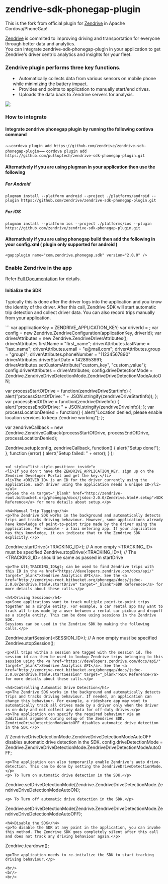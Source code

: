 zendrive-sdk-phonegap-plugin
============================
This is the fork from official plugin for <a href="http://www.zendrive.com">Zendrive</a> in Apache Cordova/PhoneGap!

<a href="http://www.zendrive.com">Zendrive</a> is commited to improving driving and transportation for everyone through better data and analytics.
<br/>
You can integrate zendrive-sdk-phonegap-plugin in your application to get Zendrive's driver centric analytics and insights for your fleet.

<h3>Zendrive plugin performs three key functions.</h3>
<ul style="list-style-position: inside">
<li> Automatically collects data from various sensors on mobile phone while minimizing the battery impact.</li>
<li> Provides end points to application to manually start/end drives.</li>
<li> Uploads the data back to Zendrive servers for analysis. </li>
</ul>

<p class="center">
<img src="http://developers.zendrive.com/static/img/dev_intro_1.png" />

<h3>How to integrate</h3>

<h4>Integrate zendrive phonegap plugin by running the following cordova command</h4>
~~<code>cordova plugin add https://github.com/zendrive/zendrive-sdk-phonegap-plugin</code>~~
<code>cordova plugin add https://github.com/pulluptech/zendrive-sdk-phonegap-plugin.git</code>


<h4>Alternatively if you are using plugman in your application then use the following</h4>
<h5>For Android</h5>
<code>plugman install --platform android --project ./platforms/android --plugin https://github.com/zendrive/zendrive-sdk-phonegap-plugin.git</code>

<h5>For iOS</h5>
<code>plugman install --platform ios --project ./platforms/ios --plugin https://github.com/zendrive/zendrive-sdk-phonegap-plugin.git</code>


<h4>Alternatively if you are using phonegap build then add the following in your config.xml ( plugin only supported for android )</h4>
<code>&lt;gap:plugin name="com.zendrive.phonegap.sdk" version="2.0.0" /&gt;</code>


<h3>Enable Zendrive in the app</h3>
<p>Refer <a href="http://zendrive-root.bitbucket.org/phonegap/docs/jsdoc-2.0.0/Zendrive.html">Full Documentation</a> for details.</p>
<h4>Initialize the SDK</h4>
<p>Typically this is done after the driver logs into the application and you know the identity of the driver.
After this call, Zendrive SDK will start automatic trip detection and collect driver data. You can also record trips manually from your application.</p>
```
var applicationKey = ZENDRIVE_APPLICATION_KEY;
var driverId = <DRIVER_ID>;
var config = new Zendrive.ZendriveConfiguration(applicationKey, driverId);
var driverAttributes = new Zendrive.ZendriveDriverAttributes();
driverAttributes.firstName = "first_name";
driverAttributes.lastName = "last_name";
driverAttributes.email = "e@mail.com";
driverAttributes.group = "group1";
driverAttributes.phoneNumber = "11234567890"
driverAttributes.driverStartDate = 1428953991;
driverAttributes.setCustomAttribute("custom_key", "custom_value");
config.driverAttributes = driverAttributes;
config.driveDetectionMode = Zendrive.ZendriveDriveDetectionMode.ZendriveDriveDetectionModeAutoON;

var processStartOfDrive = function(zendriveDriveStartInfo) {
    alert("processStartOfDrive: " + JSON.stringify(zendriveDriveStartInfo));
};
var processEndOfDrive = function(zendriveDriveInfo) {
    alert("processEndOfDrive: " + JSON.stringify(zendriveDriveInfo));
};
var processLocationDenied = function() {
    alert("Location denied, please enable location services to keep Zendrive working");
};

var zendriveCallback = new Zendrive.ZendriveCallback(processStartOfDrive,
    processEndOfDrive, processLocationDenied);

Zendrive.setup(config, zendriveCallback,
    function() {
        alert("Setup done!");
    },
    function (error) {
        alert("Setup failed: " + error);
    }
);
```

<ul style="list-style-position: inside">
<li>If you don't have the ZENDRIVE_APPLICATION_KEY, sign up on the Zendrive Developer Portal and get the key.</li>
<li>The <DRIVER_ID> is an ID for the driver currently using the application. Each driver using the application needs a unique ID</li>
</ul>
<p>See the <a target="_blank" href="http://zendrive-root.bitbucket.org/phonegap/docs/jsdoc-2.0.0/Zendrive.html#.setup">SDK Reference</a> for more details about setup.</p>

<h4>Manual Trip Tagging</h4>
<p>The Zendrive SDK works in the background and automatically detects trips and tracks driving behaviour. However, some applications already have knowledge of point-to-point trips made by the driver using the application. For example - a taxi metering app. If your application has this knowledge, it can indicate that to the Zendrive SDK explicitly.</p>
```
Zendrive.startDrive(<TRACKING_ID>);  // A non empty <TRACKING_ID> must be specified
Zendrive.stopDrive(<TRACKING_ID>);  // The <TRACKING_ID> should be same as passed in startDrive
```
<p>The &lt;TRACKING_ID&gt; can be used to find Zendrive trips with this ID in the <a href="https://developers.zendrive.com/docs/api/" target="_blank">Zendrive Analytics API</a>. See the <a href="http://zendrive-root.bitbucket.org/phonegap/docs/jsdoc-2.0.0/Zendrive.html#.startDrive" target="_blank">SDK Reference</a> for more details about these calls.</p>

<h4>Driving Sessions</h4>
<p>Some applications want to track multiple point-to-point trips together as a single entity. For example, a car rental app may want to track all trips made by a user between a rental car pickup and dropoff as a single entity. This can be done using sessions in the Zendrive SDK.
Sessions can be used in the Zendrive SDK by making the following calls.</p>
```
Zendrive.startSession(<SESSION_ID>);  // A non empty <SESSION ID> must be specified
Zendrive.stopSession();
```
<p>All trips within a session are tagged with the session id. The session id can then be used to lookup Zendrive trips belonging to this session using the <a href="https://developers.zendrive.com/docs/api/" target="_blank">Zendrive Analytics API</a>. See the <a href="http://zendrive-root.bitbucket.org/phonegap/docs/jsdoc-2.0.0/Zendrive.html#.startSession" target="_blank">SDK Reference</a> for more details about these calls.</p>

<h4>Controlling Automatic Drive Detection</h4>
<p>The Zendrive SDK works in the background and automatically detects trips and tracks driving behaviour. If needed, an application can change this behaviour. For example, a rideshare app may want to automatically track all drives made by a driver only when the driver is on-duty and not collect any data for off-duty drives.</p>
<p>The application can specify the required behaviour via an additional argument during setup of the Zendrive SDK. ZendriveDriveDetectionModeAutoOFF disables automatic drive detection in the SDK.</p>
```
// ZendriveDriveDetectionMode.ZendriveDriveDetectionModeAutoOFF disables automatic drive detection in the SDK.
config.driveDetectionMode = Zendrive.ZendriveDriveDetectionMode.ZendriveDriveDetectionModeAutoOFF;
```
<p>The application can also temporarily enable Zendrive's auto drive-detection. This can be done by setting the ZendriveDriveDetectionMode.</p>
<p> To Turn on automatic drive detection in the SDK.</p>
```
Zendrive.setDriveDetectionMode(Zendrive.ZendriveDriveDetectionMode.ZendriveDriveDetectionModeAutoON);
```
<p> To Turn off automatic drive detection in the SDK.</p>
```
Zendrive.setDriveDetectionMode(Zendrive.ZendriveDriveDetectionMode.ZendriveDriveDetectionModeAutoOFF);
```
<h4>Disable the SDK</h4>
<p>To disable the SDK at any point in the application, you can invoke this method. The Zendrive SDK goes completely silent after this call and does not track any driving behaviour again.</p>
```
Zendrive.teardown();
```
<p>The application needs to re-initalize the SDK to start tracking driving behaviour.</p>

<br/>
<br/>
<br/>
